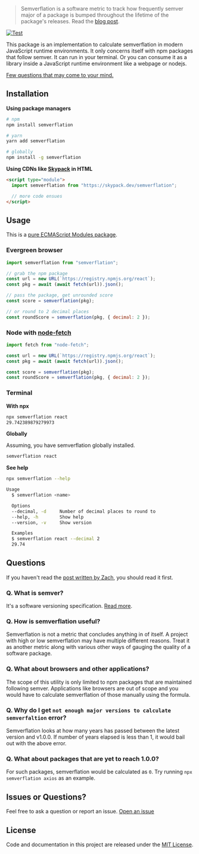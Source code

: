> Semverflation is a software metric to track how frequently semver major of a package is bumped throughout the lifetime of the package's releases. Read the [blog post](https://www.zachleat.com/web/semverflation/).

[![Test](https://github.com/detj/semverflation/actions/workflows/test.yml/badge.svg)](https://github.com/detj/semverflation/actions/workflows/test.yml)

This package is an implementation to calculate semverflation in modern JavaScript runtime environments. It only concerns itself with npm packages that follow semver. It can run in your terminal. Or you can consume it as a library inside a JavaScript runtime environment like a webpage or nodejs.

[Few questions that may come to your mind.](#questions)

## Installation

**Using package managers**

```sh
# npm
npm install semverflation

# yarn
yarn add semverflation

# globally
npm install -g semverflation
```

**Using CDNs like [Skypack](https://skypack.dev) in HTML**

```html
<script type="module">
  import semverflation from "https://skypack.dev/semverflation";

  // more code ensues
</script>
```

## Usage

This is a [pure ECMAScript Modules package](https://gist.github.com/sindresorhus/a39789f98801d908bbc7ff3ecc99d99c).

### Evergreen browser

```js
import semverflation from "semverflation";

// grab the npm package
const url = new URL(`https://registry.npmjs.org/react`);
const pkg = await (await fetch(url)).json();

// pass the package, get unrounded score
const score = semverflation(pkg);

// or round to 2 decimal places
const roundScore = semverflation(pkg, { decimal: 2 });
```

### Node with [node-fetch](https://github.com/node-fetch/node-fetch)

```js
import fetch from "node-fetch";

const url = new URL(`https://registry.npmjs.org/react`);
const pkg = await (await fetch(url)).json();

const score = semverflation(pkg);
const roundScore = semverflation(pkg, { decimal: 2 });
```

### Terminal

**With npx**

```sh
npx semverflation react
29.742389879279973
```

**Globally**

Assuming, you have semverflation globally installed.

```sh
semverflation react
```

**See help**

```sh
npx semverflation --help

Usage
  $ semverflation <name>

  Options
  --decimal, -d     Number of decimal places to round to
  --help, -h        Show help
  --version, -v     Show version

  Examples
  $ semverflation react --decimal 2
  29.74
```

## Questions

If you haven't read the [post written by Zach](https://www.zachleat.com/web/semverflation/), you should read it first.

### Q. What is semver?

It's a software versioning specification. [Read more](https://semver.org/).

### Q. How is semverflation useful?

Semverflation is not a metric that concludes anything in of itself. A project with high or low semverflation may have multiple different reasons. Treat it as another metric along with various other ways of gauging the quality of a software package.

### Q. What about browsers and other applications?

The scope of this utility is only limited to npm packages that are maintained following semver. Applications like browsers are out of scope and you would have to calculate semverflation of those manually using the formula.

### Q. Why do I get `not enough major versions to calculate semverfaltion` error?

Semverflation looks at how many years has passed between the latest version and v1.0.0. If number of years elapsed is less than 1, it would bail out with the above error.

### Q. What about packages that are yet to reach 1.0.0?

For such packages, semverflation would be calculated as `0`. Try running `npx semverflation axios` as an example.

## Issues or Questions?

Feel free to ask a question or report an issue. [Open an issue](https://github.com/detj/semverflation/issues/new)

## License

Code and documentation in this project are released under the [MIT License](LICENSE).
